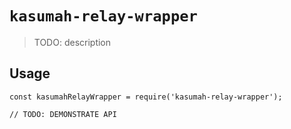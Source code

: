 # `kasumah-relay-wrapper`

> TODO: description

## Usage

```
const kasumahRelayWrapper = require('kasumah-relay-wrapper');

// TODO: DEMONSTRATE API
```
